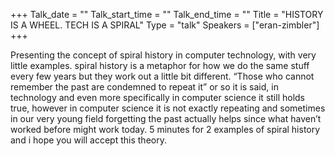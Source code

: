 +++
Talk_date = ""
Talk_start_time = ""
Talk_end_time = ""
Title = "HISTORY IS A WHEEL. TECH IS A SPIRAL"
Type = "talk"
Speakers = ["eran-zimbler"]
+++


Presenting the concept of spiral history in computer technology, with very little examples. spiral history is a metaphor for how we do the same stuff every few years but they work out a little bit different.
“Those who cannot remember the past are condemned to repeat it” or so it is said, in technology and even more specifically in computer science it still holds true, however in computer science it is not exactly repeating and sometimes in our very young field forgetting the past actually helps since what haven’t worked before might work today. 5 minutes for 2 examples of spiral history and i hope you will accept this theory.
